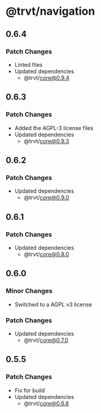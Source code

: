 # @trvt/navigation

## 0.6.4

### Patch Changes

- Linted files
- Updated dependencies
  - @trvt/core@0.9.4

## 0.6.3

### Patch Changes

- Added the AGPL-3 license files
- Updated dependencies
  - @trvt/core@0.9.3

## 0.6.2

### Patch Changes

- Updated dependencies
  - @trvt/core@0.9.0

## 0.6.1

### Patch Changes

- Updated dependencies
  - @trvt/core@0.8.0

## 0.6.0

### Minor Changes

- Switched to a AGPL v3 license

### Patch Changes

- Updated dependencies
  - @trvt/core@0.7.0

## 0.5.5

### Patch Changes

- Fix for build
- Updated dependencies
  - @trvt/core@0.6.8
